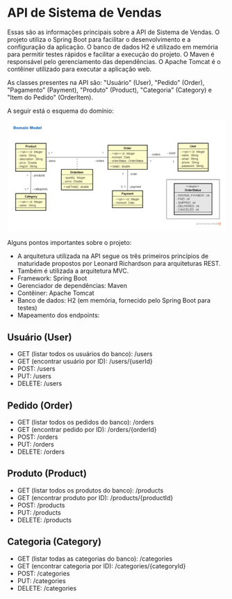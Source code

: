 # API de Sistema de Vendas

Essas são as informações principais sobre a API de Sistema de Vendas. O projeto utiliza o Spring Boot para facilitar o desenvolvimento e a configuração da aplicação. 
O banco de dados H2 é utilizado em memória para permitir testes rápidos e facilitar a execução do projeto. O Maven é responsável pelo gerenciamento das dependências. 
O Apache Tomcat é o contêiner utilizado para executar a aplicação web.

As classes presentes na API são: "Usuário" (User), "Pedido" (Order), "Pagamento" (Payment), "Produto" (Product), "Categoria" (Category) e "Item do Pedido" (OrderItem).

A seguir está o esquema do domínio:

<p align="center">
  <img src="src\main\java\com\example\spring\files\domain.png" alt="Texto alternativo">
</p>

Alguns pontos importantes sobre o projeto:

- A arquitetura utilizada na API segue os três primeiros princípios de maturidade propostos por Leonard Richardson para arquiteturas REST.
- Também é utilizada a arquitetura MVC.
- Framework: Spring Boot
- Gerenciador de dependências: Maven
- Contêiner: Apache Tomcat
- Banco de dados: H2 (em memória, fornecido pelo Spring Boot para testes)
- Mapeamento dos endpoints:

## Usuário (User)

- GET (listar todos os usuários do banco): /users
- GET (encontrar usuário por ID): /users/{userId}
- POST: /users
- PUT: /users
- DELETE: /users

## Pedido (Order)

- GET (listar todos os pedidos do banco): /orders
- GET (encontrar pedido por ID): /orders/{orderId}
- POST: /orders
- PUT: /orders
- DELETE: /orders

## Produto (Product)

- GET (listar todos os produtos do banco): /products
- GET (encontrar produto por ID): /products/{productId}
- POST: /products
- PUT: /products
- DELETE: /products

## Categoria (Category)

- GET (listar todas as categorias do banco): /categories
- GET (encontrar categoria por ID): /categories/{categoryId}
- POST: /categories
- PUT: /categories
- DELETE: /categories
